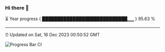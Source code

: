 ### Hi there 👋

⏳ Year progress { ████████████████████████████▁▁ } 95.63 %

---

⏰ Updated on Sat, 16 Dec 2023 00:50:52 GMT

![Progress Bar CI](https://github.com/liununu/liununu/workflows/Progress%20Bar%20CI/badge.svg)
